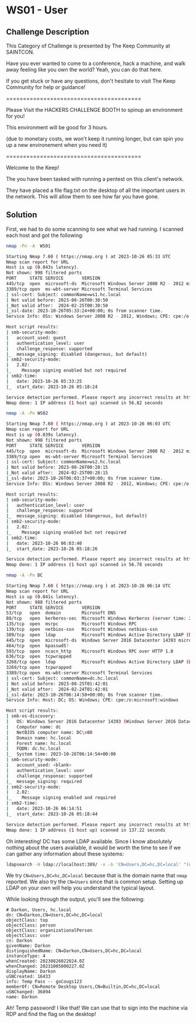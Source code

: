# WS01 - User

## Challenge Description

This Category of Challenge is presented by The Keep Community at SAINTCON.

Have you ever wanted to come to a conference, hack a machine, and walk away
feeling like you own the world? Yeah, you can do that here.

If you get stuck or have any questions, don't hesitate to visit The Keep
Community for help or guidance!

========================================

Please Visit the HACKERS CHALLENGE BOOTH to spinup an environment for you!

This environment will be good for 3 hours.

(due to monetary costs, we won't keep it running longer, but can spin you up a
new environement when you need it)

========================================

Welcome to the Keep!

The you have been tasked with running a pentest on this client's network.

They have placed a file flag.txt on the desktop of all the important users in
the network. This will allow them to see how far you have gone.

## Solution

First, we had to do some scanning to see what we had running. I scanned each
host and got the following:

```bash
nmap -Pn -A  WS01

Starting Nmap 7.60 ( https://nmap.org ) at 2023-10-26 05:33 UTC
Nmap scan report for URL
Host is up (0.043s latency).
Not shown: 998 filtered ports
PORT     STATE SERVICE       VERSION
445/tcp  open  microsoft-ds  Microsoft Windows Server 2008 R2 - 2012 microsoft-ds
3389/tcp open  ms-wbt-server Microsoft Terminal Services
| ssl-cert: Subject: commonName=ws1.hc.local
| Not valid before: 2023-08-26T00:30:50
|_Not valid after:  2024-02-25T00:30:50
|_ssl-date: 2023-10-26T05:33:24+00:00; 0s from scanner time.
Service Info: OSs: Windows Server 2008 R2 - 2012, Windows; CPE: cpe:/o:microsoft:windows

Host script results:
| smb-security-mode:
|   account_used: guest
|   authentication_level: user
|   challenge_response: supported
|_  message_signing: disabled (dangerous, but default)
| smb2-security-mode:
|   2.02:
|_    Message signing enabled but not required
| smb2-time:
|   date: 2023-10-26 05:33:25
|_  start_date: 2023-10-26 05:18:24

Service detection performed. Please report any incorrect results at https://nmap.org/submit/ .
Nmap done: 1 IP address (1 host up) scanned in 56.82 seconds
```

```bash
nmap -A -Pn WS02

Starting Nmap 7.60 ( https://nmap.org ) at 2023-10-26 06:03 UTC
Nmap scan report for URL
Host is up (0.039s latency).
Not shown: 998 filtered ports
PORT     STATE SERVICE       VERSION
445/tcp  open  microsoft-ds  Microsoft Windows Server 2008 R2 - 2012 microsoft-ds
3389/tcp open  ms-wbt-server Microsoft Terminal Services
| ssl-cert: Subject: commonName=ws2.hc.local
| Not valid before: 2023-08-26T00:28:15
|_Not valid after:  2024-02-25T00:28:15
|_ssl-date: 2023-10-26T06:03:37+00:00; 0s from scanner time.
Service Info: OSs: Windows Server 2008 R2 - 2012, Windows; CPE: cpe:/o:microsoft:windows

Host script results:
| smb-security-mode:
|   authentication_level: user
|   challenge_response: supported
|_  message_signing: disabled (dangerous, but default)
| smb2-security-mode:
|   2.02:
|_    Message signing enabled but not required
| smb2-time:
|   date: 2023-10-26 06:03:40
|_  start_date: 2023-10-26 05:18:26

Service detection performed. Please report any incorrect results at https://nmap.org/submit/ .
Nmap done: 1 IP address (1 host up) scanned in 56.78 seconds
```


```bash
nmap -A -Pn DC

Starting Nmap 7.60 ( https://nmap.org ) at 2023-10-26 06:14 UTC
Nmap scan report for URL
Host is up (0.041s latency).
Not shown: 988 filtered ports
PORT     STATE SERVICE       VERSION
53/tcp   open  domain        Microsoft DNS
88/tcp   open  kerberos-sec  Microsoft Windows Kerberos (server time: 2023-10-26 06:14:45Z)
135/tcp  open  msrpc         Microsoft Windows RPC
139/tcp  open  netbios-ssn   Microsoft Windows netbios-ssn
389/tcp  open  ldap          Microsoft Windows Active Directory LDAP (Domain: hc.local, Site: Default-First-Site-Name)
445/tcp  open  microsoft-ds  Windows Server 2016 Datacenter 14393 microsoft-ds (workgroup: HC)
464/tcp  open  kpasswd5?
593/tcp  open  ncacn_http    Microsoft Windows RPC over HTTP 1.0
636/tcp  open  tcpwrapped
3268/tcp open  ldap          Microsoft Windows Active Directory LDAP (Domain: hc.local, Site: Default-First-Site-Name)
3269/tcp open  tcpwrapped
3389/tcp open  ms-wbt-server Microsoft Terminal Services
| ssl-cert: Subject: commonName=dc.hc.local
| Not valid before: 2023-08-25T01:42:01
|_Not valid after:  2024-02-24T01:42:01
|_ssl-date: 2023-10-26T06:14:50+00:00; 0s from scanner time.
Service Info: Host: DC; OS: Windows; CPE: cpe:/o:microsoft:windows

Host script results:
| smb-os-discovery:
|   OS: Windows Server 2016 Datacenter 14393 (Windows Server 2016 Datacenter 6.3)
|   Computer name: dc
|   NetBIOS computer name: DC\x00
|   Domain name: hc.local
|   Forest name: hc.local
|   FQDN: dc.hc.local
|_  System time: 2023-10-26T06:14:54+00:00
| smb-security-mode:
|   account_used: <blank>
|   authentication_level: user
|   challenge_response: supported
|_  message_signing: required
| smb2-security-mode:
|   2.02:
|_    Message signing enabled and required
| smb2-time:
|   date: 2023-10-26 06:14:51
|_  start_date: 2023-10-26 05:18:44

Service detection performed. Please report any incorrect results at https://nmap.org/submit/ .
Nmap done: 1 IP address (1 host up) scanned in 137.22 seconds
```

Oh interesting! DC has some LDAP available. Since I know absolutely nothing
about the users available, it would be worth the time to see if we can gather
any information about these systems:

```bash
ldapsearch -H ldap://localhost:389/ -x -b 'CN=Users,DC=hc,DC=local' "(objectClass=*)" "*" +
```

We try `CN=Users,DC=hc,DC=local` because that is the domain name that `nmap`
reported. We also try the `CN=Users` since that is common setup. Setting up LDAP
on your own will help you understand the typical layout.

While looking through the output, you'll see the following:

```
# Darkon, Users, hc.local
dn: CN=Darkon,CN=Users,DC=hc,DC=local
objectClass: top
objectClass: person
objectClass: organizationalPerson
objectClass: user
cn: Darkon
givenName: Darkon
distinguishedName: CN=Darkon,CN=Users,DC=hc,DC=local
instanceType: 4
whenCreated: 20230826022024.0Z
whenChanged: 20231005000227.0Z
displayName: Darkon
uSNCreated: 16433
info: Temp Pass -- goCougs123
memberOf: CN=Remote Desktop Users,CN=Builtin,DC=hc,DC=local
uSNChanged: 36894
name: Darkon
```

Ah! Temp password! I like that! We can use that to sign into the machine via RDP
and find the flag on the desktop!